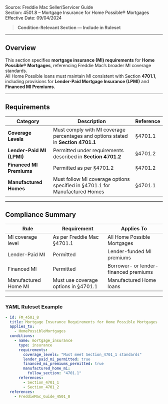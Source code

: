 Source: Freddie Mac Seller/Servicer Guide  
Section: 4501.8 – Mortgage Insurance for Home Possible® Mortgages  
Effective Date: 09/04/2024  

> **Condition-Relevant Section — Include in Ruleset**

---

## Overview  
This section specifies **mortgage insurance (MI) requirements** for **Home Possible® Mortgages**, referencing Freddie Mac’s broader MI coverage standards.  
All Home Possible loans must maintain MI consistent with Section **4701.1**, including provisions for **Lender-Paid Mortgage Insurance (LPMI)** and **Financed MI Premiums**.

---

## Requirements  

| Category | Description | Reference |
|-----------|--------------|------------|
| **Coverage Levels** | Must comply with MI coverage percentages and options stated in **Section 4701.1** | §4701.1 |
| **Lender-Paid MI (LPMI)** | Permitted under requirements described in **Section 4701.2** | §4701.2 |
| **Financed MI Premiums** | Permitted as per §4701.2 | §4701.2 |
| **Manufactured Homes** | Must follow MI coverage options specified in §4701.1 for Manufactured Homes | §4701.1 |

---

## Compliance Summary  

| Rule | Requirement | Applies To |
|------|--------------|-------------|
| MI coverage level | As per Freddie Mac §4701.1 | All Home Possible Mortgages |
| Lender-Paid MI | Permitted | Lender-funded MI premiums |
| Financed MI | Permitted | Borrower- or lender-financed premiums |
| Manufactured Home MI | Must use coverage options in §4701.1 | Manufactured Home loans |

---

### YAML Ruleset Example  

```yaml
- id: FM_4501_8
  title: Mortgage Insurance Requirements for Home Possible Mortgages
  applies_to:
    - HomePossibleMortgages
  conditions:
    - name: mortgage_insurance
      type: insurance
      requirements:
        coverage_levels: "Must meet Section_4701_1 standards"
        lender_paid_mi_permitted: true
        financed_mi_premiums_permitted: true
        manufactured_home_mi:
          follow_section: "4701.1"
      references:
        - Section_4701_1
        - Section_4701_2
  references:
    - FreddieMac_Guide_4501_8
